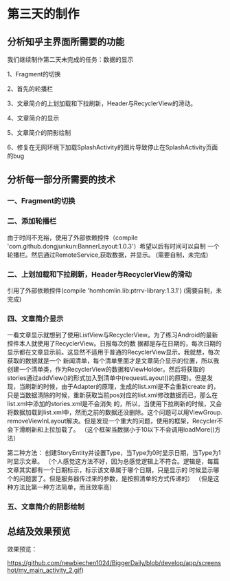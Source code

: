 # 第三天的制作

## 分析知乎主界面所需要的功能

我们继续制作第二天未完成的任务：数据的显示

1、Fragment的切换

2、首先的轮播栏

3、文章简介的上划加载和下拉刷新，Header与RecyclerView的滑动。

4、文章简介的显示

5、文章简介的阴影绘制

6、修复在无网环境下加载SplashActivity的图片导致停止在SplashActivity页面的bug

## 分析每一部分所需要的技术

### 一、Fragment的切换

### 二、添加轮播栏

由于时间不充裕，使用了外部依赖控件（compile 'com.github.dongjunkun:BannerLayout:1.0.3'）希望以后有时间可以自制
一个轮播栏。然后通过RemoteService,获取数据，并显示。
(需要自制，未完成)

### 二、上划加载和下拉刷新，Header与RecyclerView的滑动

引用了外部依赖控件(compile 'homhomlin.lib:ptrrv-library:1.3.1')
(需要自制，未完成)

### 四、文章简介显示

一看文章显示就想到了使用ListView与RecyclerView。为了练习Android的最新控件本人就使用了RecyclerView。日报每次的数
据都是存在日期的，每次日期的显示都在文章显示前。这显然不适用于普通的RecyclerView显示。我就想，每次获取的数据就是一个
新闻清单，每个清单里面才是文章简介显示的位置，所以我创建一个清单类，作为RecyclerView的数据和ViewHolder。然后将获取的
stories通过addView()的形式加入到清单中(requestLayout()的原理)。但是发现，当刷新的时候，由于Adapter的原理，生成的list.xml是不会重新create
的，只是当数据清除的时候，重新获取当前pos对应的list.xml修改数据而已，那么在list.xml中添加的stories.xml是不会消失
的，所以，当使用下拉刷新的时候，又会将数据加载到list.xml中，然而之前的数据还没删除。这个问题可以用ViewGroup.
removeViewInLayout解决。但是发现一个重大的问题，使用的框架，Recycler不会下滑刷新和上拉加载了。
（这个框架当数据小于10以下不会调用loadMore()方法）



第二种方法：
创建StoryEntity并设置Type，当Type为0时显示日期，当Type为1时显示文章。
（个人感觉这方法不好，因为总感觉逻辑上不符合。逻辑是，每篇文章其实都有一个日期标示，标示该文章属于哪个日期，只是显示的
时候显示哪个的问题罢了。但是服务器传过来的参数，是按照清单的方式传递的）
（但是这种方法比第一种方法简单，而且效率高）

### 五、文章简介的阴影绘制

## 总结及效果预览

效果预览：

https://github.com/newbiechen1024/BiggerDaily/blob/develop/app/screenshot/my_main_activity_2.gif)

